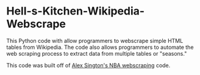 # Hell-s-Kitchen-Wikipedia-Webscrape

This Python code with allow programmers to webscrape simple HTML tables from Wikipedia. The code also allows programmers to automate the web scraping process to extract data from multiple tables or "seasons."

This code was built off of [Alex Sington's NBA webscraping]((https://www.youtube.com/watch?v=nHtlRlWmTV4)https://www.youtube.com/watch?v=nHtlRlWmTV4) code.
